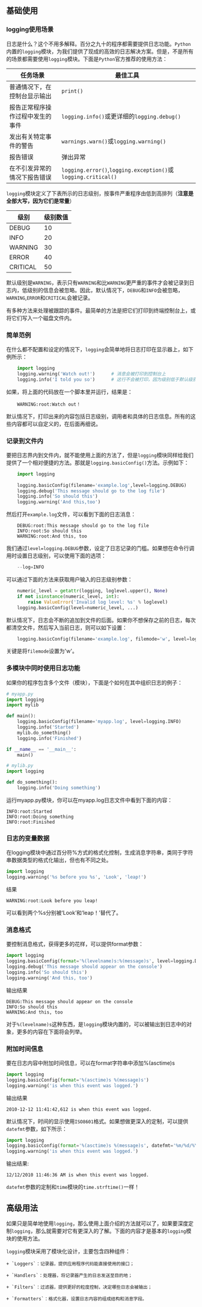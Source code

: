 ## 基础使用

### logging使用场景

日志是什么？这个不用多解释。百分之九十的程序都需要提供日志功能。`Python`内置的`logging`模块，为我们提供了现成的高效的日志解决方案。但是，不是所有的场景都需要使用`logging`模块。下面是`Python`官方推荐的使用方法：

|任务场景|最佳工具|
|---|---|
|普通情况下，在控制台显示输出|`print()`|
|报告正常程序操作过程中发生的事件|`logging.info()`或更详细的`logging.debug()`|
|发出有关特定事件的警告|`warnings.warn()`或`logging.warning()`|
|报告错误|弹出异常|
|在不引发异常的情况下报告错误|`logging.error()`,`logging.exception()`或`logging.critical()`|

`logging`模块定义了下表所示的日志级别，按事件严重程序由低到高排列（**注意是全部大写，因为它们是常量**）

|**级别**|**级别数值**|
|---|---|
|DEBUG|10|
|INFO|20|
|WARNING|30|
|ERROR|40|
|CRITICAL|50|

默认级别是`WARNING`，表示只有`WARNING`和比`WARNING`更严重的事件才会被记录到日志内，低级别的信息会被忽略。因此，默认情况下，`DEBUG`和`INFO`会被忽略，`WARNING`,`ERROR`和`CRITICAL`会被记录。

有多种方法来处理被跟踪的事件。最简单的方法是把它们打印到终端控制台上，或将它们写入一个磁盘文件内。

### 简单范例

在什么都不配置和设定的情况下，`logging`会简单地将日志打印在显示器上，如下例所示：
```python
    import logging
    logging.warning('Watch out!')      # 消息会被打印到控制台上
    logging.info('I told you so')      # 这行不会被打印，因为级别低于默认级别
```
如果，将上面的代码放在一个脚本里并运行，结果是：
```log
    WARNING:root:Watch out！
```
默认情况下，打印出来的内容包括日志级别，调用者和具体的日志信息。所有的这些内容都可以自定义的，在后面再细说。

### 记录到文件内

要把日志界内到文件内，就不能使用上面的方法了，但是`logging`模块同样给我们提供了一个相对便捷的方法。那就是`logging.basicConfig()`方法。示例如下：
```python
    import logging
    
    logging.basicConfig(filename='example.log',level=logging.DEBUG)
    logging.debug('This message should go to the log file')
    logging.info('So should this')
    logging.warning('And this,too')
```
然后打开`example.log`文件，可以看到下面的日志消息：
```log
    DEBUG:root:This message should go to the log file
    INFO:root:So should this
    WARNING:root:And this, too
```
我们通过`level=logging.DEBUG`参数，设定了日志记录的门槛。如果想在命令行调用时设置日志级别，可以使用下面的选项：
```python
    --log=INFO
```
可以通过下面的方法来获取用户输入的日志级别参数：
```python
    numeric_level = getattr(logging, loglevel.upper(), None)
    if not isinstance(numeric_level, int):
        raise ValueError('Invalid log level: %s' % loglevel)
    logging.basicConfig(level=numeric_level, ...)
```
默认情况下，日志会不断的追加到文件的后面。如果你不想保存之前的日志，每次都清空文件，然后写入当前日志，则可以如下设置：
```python
    logging.basicConfig(filename='example.log', filemode='w', level=logging.DEBUG)
```
关键是将`filemode`设置为'w'。

### 多模块中同时使用日志功能
如果你的程序包含多个文件（模块），下面是个如何在其中组织日志的例子：
```python
# myapp.py
import logging
import mylib

def main():
    logging.basicConfig(filename='myapp.log', level=logging.INFO)
    logging.info('Started')
    mylib.do_something()
    logging.info('Finished')

if __name__ == '__main__':
    main()
```
```python
# mylib.py
import logging

def do_something():
    logging.info('Doing something')
```
运行myapp.py模块，你可以在myapp.log日志文件中看到下面的内容：
```log
INFO:root:Started
INFO:root:Doing something
INFO:root:Finished
```

### 日志的变量数据

在logging模块中通过百分符%方式的格式化控制，生成消息字符串，类同于字符串数据类型的格式化输出，但也有不同之处。
```python
import logging
logging.warning('%s before you %s', 'Look', 'leap!')
```
结果
```log
WARNING:root:Look before you leap!
```
可以看到两个%s分别被‘Look’和‘leap！’替代了。

### 消息格式

要控制消息格式，获得更多的花样，可以提供format参数：
```python
import logging
logging.basicConfig(format='%(levelname)s:%(message)s', level=logging.DEBUG)
logging.debug('This message should appear on the console')
logging.info('So should this')
logging.warning('And this, too')
```
输出结果
```log
DEBUG:This message should appear on the console
INFO:So should this
WARNING:And this, too
```
对于`%(levelname)s`这种东西，是`logging`模块内置的，可以被输出到日志中的对象，更多的内容在下面将会列举。

### 附加时间信息
要在日志内容中附加时间信息，可以在format字符串中添加%(asctime)s
```python
import logging
logging.basicConfig(format='%(asctime)s %(message)s')
logging.warning('is when this event was logged.')
```
输出结果
```log
2010-12-12 11:41:42,612 is when this event was logged.
```
默认情况下，时间的显示使用`ISO8601`格式。如果想做更深入的定制，可以提供`datefmt`参数，如下所示：
```python
import logging
logging.basicConfig(format='%(asctime)s %(message)s', datefmt='%m/%d/%Y %I:%M:%S %p')
logging.warning('is when this event was logged.')
```
输出结果:
```log
12/12/2010 11:46:36 AM is when this event was logged.
```
`datefmt`参数的定制和`time`模块的`time.strftime()`一样！

## 高级用法

如果只是简单地使用`logging`，那么使用上面介绍的方法就可以了，如果要深度定制`logging`，那么就需要对它有更深入的了解。下面的内容才是基本的`logging`模块的使用方法。

`logging`模块采用了模块化设计，主要包含四种组件：

    + `Loggers`：记录器，提供应用程序代码能直接使用的接口；

    + `Handlers`：处理器，将记录器产生的日志发送至目的地；

    + `Filters`：过滤器，提供更好的粒度控制，决定哪些日志会被输出；

    + `Formatters`：格式化器，设置日志内容的组成结构和消息字段。
    
